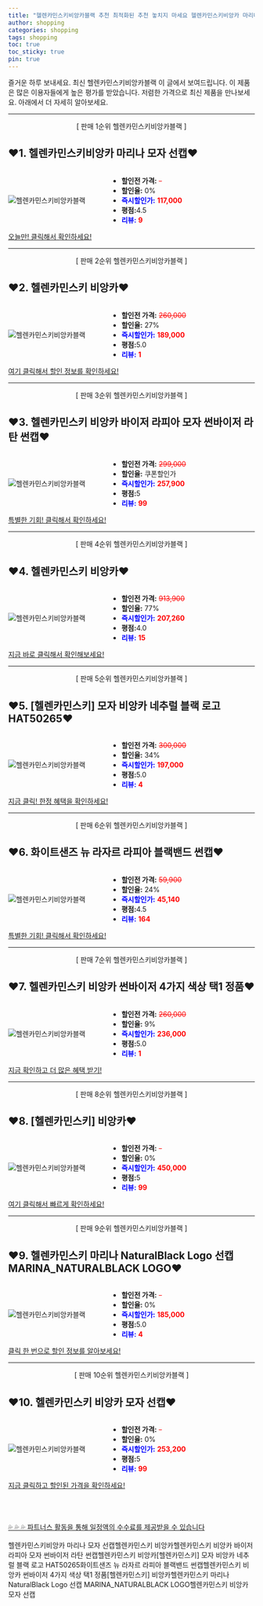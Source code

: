 ```yaml
---
title: "헬렌카민스키비앙카블랙 추천 최적화된 추천 놓치지 마세요 헬렌카민스키비앙카 마리나 모자 선캡"
author: shopping
categories: shopping
tags: shopping
toc: true
toc_sticky: true
pin: true
---
```

즐거운 하루 보내세요. 최신 헬렌카민스키비앙카블랙 이 글에서 보여드립니다. 이 제품은 많은 이용자들에게 높은 평가를 받았습니다. 저렴한 가격으로 최신 제품을 만나보세요. 아래에서 더 자세히 알아보세요.

---
<p class="toplist" style="margin: 0 auto; display: block; width: fit-content;">[ 판매 1순위 헬렌카민스키비앙카블랙 ]</p>

<h2><strong>❤️1. 헬렌카민스키비앙카 마리나 모자 선캡❤️</strong></h2>

<div style="display: flex; align-items: center;">
    <div style="flex: 0.4;">
        <img src="https://thumbnail7.coupangcdn.com/thumbnails/remote/230x230ex/image/vendor_inventory/b28e/282a3f5bde0028dbe2ecb6ac2b577d9cf8c0e04e663204bda64370e1f39f.jpg" alt="헬렌카민스키비앙카블랙" style="max-width: 100%;">
    </div>
    <div style="flex: 0.6; margin-left: 10px;">
        <ul>
            <li><strong>할인전 가격:</strong> <del style="color: red;">-</del></li>
            <li><strong>할인율:</strong> 0%</li>
            <li><span style='color:blue'><strong>즉시할인가:</strong></span> <span style='color:red'><strong>117,000</strong></span></li>
            <li><strong>평점:</strong>4.5</li>
            <li><span style='color:blue'><strong>리뷰:</strong></span> <span style='color:red'><strong>9</strong></span></li>
        </ul>
    </div>
</div>
<div class="center">
    <a href="https://selin100587001.github.io?lptag=AF9450613&subid=githubio&pageKey=8092255329&traceid=V0-153&itemId=22933765677&vendorItemId=90403241916" class="myButton">
        오늘만! 클릭해서 확인하세요!
    </a>
</div>


---
<p class="toplist" style="margin: 0 auto; display: block; width: fit-content;">[ 판매 2순위 헬렌카민스키비앙카블랙 ]</p>

<h2><strong>❤️2. 헬렌카민스키 비앙카❤️</strong></h2>

<div style="display: flex; align-items: center;">
    <div style="flex: 0.4;">
        <img src="https://thumbnail6.coupangcdn.com/thumbnails/remote/230x230ex/image/vendor_inventory/5dd8/fafd2d26cd5f6d7e513f197a4c553b72aca090fef9c53cd2646a86db6ce5.png" alt="헬렌카민스키비앙카블랙" style="max-width: 100%;">
    </div>
    <div style="flex: 0.6; margin-left: 10px;">
        <ul>
            <li><strong>할인전 가격:</strong> <del style="color: red;">260,000</del></li>
            <li><strong>할인율:</strong> 27%</li>
            <li><span style='color:blue'><strong>즉시할인가:</strong></span> <span style='color:red'><strong>189,000</strong></span></li>
            <li><strong>평점:</strong>5.0</li>
            <li><span style='color:blue'><strong>리뷰:</strong></span> <span style='color:red'><strong>1</strong></span></li>
        </ul>
    </div>
</div>
<div class="center">
    <a href="https://selin100587001.github.io?lptag=AF9450613&subid=githubio&pageKey=8178754530&traceid=V0-153&itemId=23378340886&vendorItemId=90408410112" class="myButton">
        여기 클릭해서 할인 정보를 확인하세요!
    </a>
</div>


---
<p class="toplist" style="margin: 0 auto; display: block; width: fit-content;">[ 판매 3순위 헬렌카민스키비앙카블랙 ]</p>

<h2><strong>❤️3. 헬렌카민스키 비앙카 바이저 라피아 모자 썬바이저 라탄 썬캡❤️</strong></h2>

<div style="display: flex; align-items: center;">
    <div style="flex: 0.4;">
        <img src="https://thumbnail6.coupangcdn.com/thumbnails/remote/230x230ex/image/vendor_inventory/e8fe/b77dc78f9b9c71e409b7a1926ec32688f9dce656f663b965b8ec02c399b6.jpg" alt="헬렌카민스키비앙카블랙" style="max-width: 100%;">
    </div>
    <div style="flex: 0.6; margin-left: 10px;">
        <ul>
            <li><strong>할인전 가격:</strong> <del style="color: red;">299,000</del></li>
            <li><strong>할인율:</strong> 쿠폰할인가</li>
            <li><span style='color:blue'><strong>즉시할인가:</strong></span> <span style='color:red'><strong>257,900</strong></span></li>
            <li><strong>평점:</strong>5</li>
            <li><span style='color:blue'><strong>리뷰:</strong></span> <span style='color:red'><strong>99</strong></span></li>
        </ul>
    </div>
</div>
<div class="center">
    <a href="https://selin100587001.github.io?lptag=AF9450613&subid=githubio&pageKey=8123252148&traceid=V0-153&itemId=23051503188&vendorItemId=90085187462" class="myButton">
        특별한 기회! 클릭해서 확인하세요!
    </a>
</div>


---
<p class="toplist" style="margin: 0 auto; display: block; width: fit-content;">[ 판매 4순위 헬렌카민스키비앙카블랙 ]</p>

<h2><strong>❤️4. 헬렌카민스키 비앙카❤️</strong></h2>

<div style="display: flex; align-items: center;">
    <div style="flex: 0.4;">
        <img src="https://thumbnail10.coupangcdn.com/thumbnails/remote/230x230ex/image/vendor_inventory/dcc8/3cb80c2ecbb94b866926493c750ceab11559606986df460ebb39dc269bd6.jpg" alt="헬렌카민스키비앙카블랙" style="max-width: 100%;">
    </div>
    <div style="flex: 0.6; margin-left: 10px;">
        <ul>
            <li><strong>할인전 가격:</strong> <del style="color: red;">913,900</del></li>
            <li><strong>할인율:</strong> 77%</li>
            <li><span style='color:blue'><strong>즉시할인가:</strong></span> <span style='color:red'><strong>207,260</strong></span></li>
            <li><strong>평점:</strong>4.0</li>
            <li><span style='color:blue'><strong>리뷰:</strong></span> <span style='color:red'><strong>15</strong></span></li>
        </ul>
    </div>
</div>
<div class="center">
    <a href="https://selin100587001.github.io?lptag=AF9450613&subid=githubio&pageKey=6097758617&traceid=V0-153&itemId=11406573593&vendorItemId=71455400321" class="myButton">
        지금 바로 클릭해서 확인해보세요!
    </a>
</div>


---
<p class="toplist" style="margin: 0 auto; display: block; width: fit-content;">[ 판매 5순위 헬렌카민스키비앙카블랙 ]</p>

<h2><strong>❤️5. [헬렌카민스키] 모자 비앙카 네추럴 블랙 로고 HAT50265❤️</strong></h2>

<div style="display: flex; align-items: center;">
    <div style="flex: 0.4;">
        <img src="https://thumbnail6.coupangcdn.com/thumbnails/remote/230x230ex/image/vendor_inventory/03c7/ee645e3d84c91b9195e4333f1e7ae33c6ca893b02dc52a501934ba615a7f.png" alt="헬렌카민스키비앙카블랙" style="max-width: 100%;">
    </div>
    <div style="flex: 0.6; margin-left: 10px;">
        <ul>
            <li><strong>할인전 가격:</strong> <del style="color: red;">300,000</del></li>
            <li><strong>할인율:</strong> 34%</li>
            <li><span style='color:blue'><strong>즉시할인가:</strong></span> <span style='color:red'><strong>197,000</strong></span></li>
            <li><strong>평점:</strong>5.0</li>
            <li><span style='color:blue'><strong>리뷰:</strong></span> <span style='color:red'><strong>4</strong></span></li>
        </ul>
    </div>
</div>
<div class="center">
    <a href="https://selin100587001.github.io?lptag=AF9450613&subid=githubio&pageKey=6538355049&traceid=V0-153&itemId=14546589980&vendorItemId=90273087700" class="myButton">
        지금 클릭! 한정 혜택을 확인하세요!
    </a>
</div>


---
<p class="toplist" style="margin: 0 auto; display: block; width: fit-content;">[ 판매 6순위 헬렌카민스키비앙카블랙 ]</p>

<h2><strong>❤️6. 화이트샌즈 뉴 라자르 라피아 블랙밴드 썬캡❤️</strong></h2>

<div style="display: flex; align-items: center;">
    <div style="flex: 0.4;">
        <img src="https://thumbnail9.coupangcdn.com/thumbnails/remote/230x230ex/image/retail/images/1566183594179055-18520775-5df8-48c2-a0e2-c5fb555a9109.jpg" alt="헬렌카민스키비앙카블랙" style="max-width: 100%;">
    </div>
    <div style="flex: 0.6; margin-left: 10px;">
        <ul>
            <li><strong>할인전 가격:</strong> <del style="color: red;">59,900</del></li>
            <li><strong>할인율:</strong> 24%</li>
            <li><span style='color:blue'><strong>즉시할인가:</strong></span> <span style='color:red'><strong>45,140</strong></span></li>
            <li><strong>평점:</strong>4.5</li>
            <li><span style='color:blue'><strong>리뷰:</strong></span> <span style='color:red'><strong>164</strong></span></li>
        </ul>
    </div>
</div>
<div class="center">
    <a href="https://selin100587001.github.io?lptag=AF9450613&subid=githubio&pageKey=1960288299&traceid=V0-153&itemId=3331628016&vendorItemId=71299526165" class="myButton">
        특별한 기회! 클릭해서 확인하세요!
    </a>
</div>


---
<p class="toplist" style="margin: 0 auto; display: block; width: fit-content;">[ 판매 7순위 헬렌카민스키비앙카블랙 ]</p>

<h2><strong>❤️7. 헬렌카민스키 비앙카 썬바이저 4가지 색상 택1 정품❤️</strong></h2>

<div style="display: flex; align-items: center;">
    <div style="flex: 0.4;">
        <img src="https://thumbnail9.coupangcdn.com/thumbnails/remote/230x230ex/image/vendor_inventory/47a0/c6712cd30abda4f3c602ba4597f73539c10d4d4fb763efb83faf1604a15d.png" alt="헬렌카민스키비앙카블랙" style="max-width: 100%;">
    </div>
    <div style="flex: 0.6; margin-left: 10px;">
        <ul>
            <li><strong>할인전 가격:</strong> <del style="color: red;">260,000</del></li>
            <li><strong>할인율:</strong> 9%</li>
            <li><span style='color:blue'><strong>즉시할인가:</strong></span> <span style='color:red'><strong>236,000</strong></span></li>
            <li><strong>평점:</strong>5.0</li>
            <li><span style='color:blue'><strong>리뷰:</strong></span> <span style='color:red'><strong>1</strong></span></li>
        </ul>
    </div>
</div>
<div class="center">
    <a href="https://selin100587001.github.io?lptag=AF9450613&subid=githubio&pageKey=7413331677&traceid=V0-153&itemId=19213444300&vendorItemId=86330479023" class="myButton">
        지금 확인하고 더 많은 혜택 받기!
    </a>
</div>


---
<p class="toplist" style="margin: 0 auto; display: block; width: fit-content;">[ 판매 8순위 헬렌카민스키비앙카블랙 ]</p>

<h2><strong>❤️8. [헬렌카민스키] 비앙카❤️</strong></h2>

<div style="display: flex; align-items: center;">
    <div style="flex: 0.4;">
        <img src="https://thumbnail8.coupangcdn.com/thumbnails/remote/230x230ex/image/vendor_inventory/399f/2389aff6f5c43e2b39a8155aa79fd3801b4f11458c987cf4503b5f8a6c34.jpg" alt="헬렌카민스키비앙카블랙" style="max-width: 100%;">
    </div>
    <div style="flex: 0.6; margin-left: 10px;">
        <ul>
            <li><strong>할인전 가격:</strong> <del style="color: red;">-</del></li>
            <li><strong>할인율:</strong> 0%</li>
            <li><span style='color:blue'><strong>즉시할인가:</strong></span> <span style='color:red'><strong>450,000</strong></span></li>
            <li><strong>평점:</strong>5</li>
            <li><span style='color:blue'><strong>리뷰:</strong></span> <span style='color:red'><strong>99</strong></span></li>
        </ul>
    </div>
</div>
<div class="center">
    <a href="https://selin100587001.github.io?lptag=AF9450613&subid=githubio&pageKey=7324666756&traceid=V0-153&itemId=18793341972&vendorItemId=85924362600" class="myButton">
        여기 클릭해서 빠르게 확인하세요!
    </a>
</div>


---
<p class="toplist" style="margin: 0 auto; display: block; width: fit-content;">[ 판매 9순위 헬렌카민스키비앙카블랙 ]</p>

<h2><strong>❤️9. 헬렌카민스키 마리나 NaturalBlack Logo 선캡 MARINA_NATURALBLACK LOGO❤️</strong></h2>

<div style="display: flex; align-items: center;">
    <div style="flex: 0.4;">
        <img src="https://thumbnail8.coupangcdn.com/thumbnails/remote/230x230ex/image/vendor_inventory/569b/4d65735a323c97b284b929905a04bad9123a6c2fbfd569d7a7201a3c5fed.jpg" alt="헬렌카민스키비앙카블랙" style="max-width: 100%;">
    </div>
    <div style="flex: 0.6; margin-left: 10px;">
        <ul>
            <li><strong>할인전 가격:</strong> <del style="color: red;">-</del></li>
            <li><strong>할인율:</strong> 0%</li>
            <li><span style='color:blue'><strong>즉시할인가:</strong></span> <span style='color:red'><strong>185,000</strong></span></li>
            <li><strong>평점:</strong>5.0</li>
            <li><span style='color:blue'><strong>리뷰:</strong></span> <span style='color:red'><strong>4</strong></span></li>
        </ul>
    </div>
</div>
<div class="center">
    <a href="https://selin100587001.github.io?lptag=AF9450613&subid=githubio&pageKey=6714164134&traceid=V0-153&itemId=15597019573&vendorItemId=75424229330" class="myButton">
        클릭 한 번으로 할인 정보를 알아보세요!
    </a>
</div>


---
<p class="toplist" style="margin: 0 auto; display: block; width: fit-content;">[ 판매 10순위 헬렌카민스키비앙카블랙 ]</p>

<h2><strong>❤️10. 헬렌카민스키 비앙카 모자 선캡❤️</strong></h2>

<div style="display: flex; align-items: center;">
    <div style="flex: 0.4;">
        <img src="https://thumbnail10.coupangcdn.com/thumbnails/remote/230x230ex/image/vendor_inventory/4b00/abb3eae445a02843a6413475f8aa3d30ba44be9ce533d55f822ce911a7fc.jpg" alt="헬렌카민스키비앙카블랙" style="max-width: 100%;">
    </div>
    <div style="flex: 0.6; margin-left: 10px;">
        <ul>
            <li><strong>할인전 가격:</strong> <del style="color: red;">-</del></li>
            <li><strong>할인율:</strong> 0%</li>
            <li><span style='color:blue'><strong>즉시할인가:</strong></span> <span style='color:red'><strong>253,200</strong></span></li>
            <li><strong>평점:</strong>5</li>
            <li><span style='color:blue'><strong>리뷰:</strong></span> <span style='color:red'><strong>99</strong></span></li>
        </ul>
    </div>
</div>
<div class="center">
    <a href="https://selin100587001.github.io?lptag=AF9450613&subid=githubio&pageKey=8005259722&traceid=V0-153&itemId=22312338543&vendorItemId=89357757751" class="myButton">
        지금 클릭하고 할인된 가격을 확인하세요!
    </a>
</div>

<br><br><br>[💦 💦 💦 파트너스 활동을 통해 일정액의 수수료를 제공받을 수 있습니다](https://link.coupang.com/a/bcpT2c)<br><br>헬렌카민스키비앙카 마리나 모자 선캡헬렌카민스키 비앙카헬렌카민스키 비앙카 바이저 라피아 모자 썬바이저 라탄 썬캡헬렌카민스키 비앙카[헬렌카민스키] 모자 비앙카 네추럴 블랙 로고 HAT50265화이트샌즈 뉴 라자르 라피아 블랙밴드 썬캡헬렌카민스키 비앙카 썬바이저 4가지 색상 택1 정품[헬렌카민스키] 비앙카헬렌카민스키 마리나 NaturalBlack Logo 선캡 MARINA_NATURALBLACK LOGO헬렌카민스키 비앙카 모자 선캡